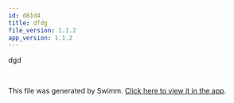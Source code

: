 ```yaml
---
id: d81d4
title: dfdg
file_version: 1.1.2
app_version: 1.1.2
---
```


dgd

<br/>

This file was generated by Swimm. [Click here to view it in the app](https://swimm-web-app--pr-12875-ue6tkya8.web.app/repos/Z2l0aHViJTNBJTNBRGFuYS10ZXN0JTNBJTNBZGFuYWV2ZW5oYWlt/docs/d81d4).
